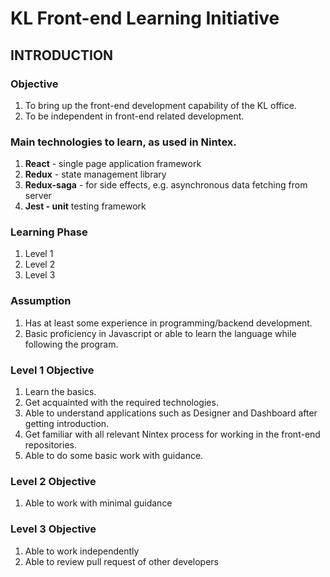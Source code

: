# KL Front-end Learning Initiative

## INTRODUCTION

### Objective

1. To bring up the front-end development capability of the KL office.
2. To be independent in front-end related development.

### Main technologies to learn, as used in Nintex.

1. **React** - single page application framework
2. **Redux** - state management library
3. **Redux-saga** - for side effects, e.g. asynchronous data fetching from server
4. **Jest - unit** testing framework

### Learning Phase

1. Level 1
2. Level 2
3. Level 3

### Assumption

1. Has at least some experience in programming/backend development.
2. Basic proficiency in Javascript or able to learn the language while following the program. 

### Level 1 Objective

1. Learn the basics.
2. Get acquainted with the required technologies.
3. Able to understand applications such as Designer and Dashboard after getting introduction.
4. Get familiar with all relevant Nintex process for working in the front-end repositories.
5. Able to do some basic work with guidance.

### Level 2 Objective

1. Able to work with minimal guidance

### Level 3 Objective

1. Able to work independently
2. Able to review pull request of other developers
